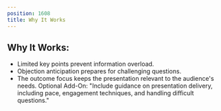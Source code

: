 ```yaml
---
position: 1608
title: Why It Works
---
```


## Why It Works:

- Limited key points prevent information overload.
- Objection anticipation prepares for challenging questions.
- The outcome focus keeps the presentation relevant to the audience's needs.
Optional Add-On: "Include guidance on presentation delivery, including pace, engagement techniques, and handling difficult questions."